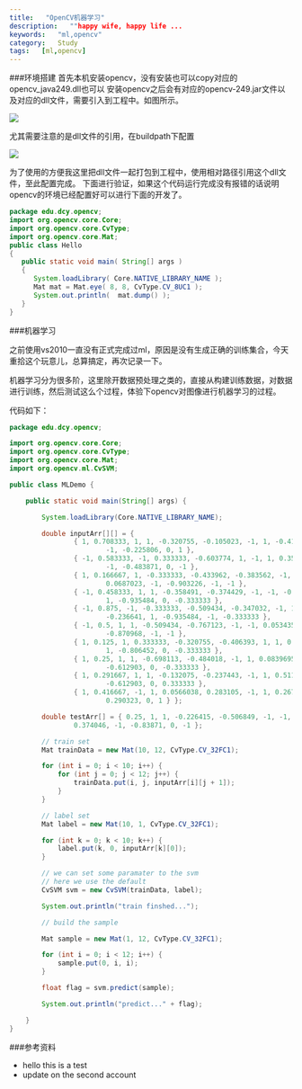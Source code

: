 ```yaml
---
title:   "OpenCV机器学习"
description:   ""happy wife, happy life ...
keywords:   "ml,opencv"
category:   Study
tags:   [ml,opencv] 
---
```




###环境搭建
首先本机安装opencv，没有安装也可以copy对应的opencv_java249.dll也可以
安装opencv之后会有对应的opencv-249.jar文件以及对应的dll文件，需要引入到工程中。如图所示。

![](http://needpp.qiniudn.com/2014/12/28/4ceb8482-8e60-11e4-a385-f23c9156bf7b.png)


尤其需要注意的是dll文件的引用，在buildpath下配置

![](http://needpp.qiniudn.com/2014/12/28/4d2c1c4a-8e60-11e4-a385-f23c9156bf7b.png)


为了使用的方便我这里把dll文件一起打包到工程中，使用相对路径引用这个dll文件，至此配置完成。
下面进行验证，如果这个代码运行完成没有报错的话说明opencv的环境已经配置好可以进行下面的开发了。

```java
package edu.dcy.opencv;
import org.opencv.core.Core;
import org.opencv.core.CvType;
import org.opencv.core.Mat;
public class Hello
{
   public static void main( String[] args )
   {
      System.loadLibrary( Core.NATIVE_LIBRARY_NAME );
      Mat mat = Mat.eye( 8, 8, CvType.CV_8UC1 );
      System.out.println(  mat.dump() );
   }
}
```

###机器学习

之前使用vs2010一直没有正式完成过ml，原因是没有生成正确的训练集合，今天重拾这个玩意儿，总算搞定，再次记录一下。

机器学习分为很多阶，这里除开数据预处理之类的，直接从构建训练数据，对数据进行训练，然后测试这么个过程，体验下opencv对图像进行机器学习的过程。

代码如下：

```java
package edu.dcy.opencv;

import org.opencv.core.Core;
import org.opencv.core.CvType;
import org.opencv.core.Mat;
import org.opencv.ml.CvSVM;

public class MLDemo {

	public static void main(String[] args) {

		System.loadLibrary(Core.NATIVE_LIBRARY_NAME);

		double inputArr[][] = {
				{ 1, 0.708333, 1, 1, -0.320755, -0.105023, -1, 1, -0.419847,
						-1, -0.225806, 0, 1 },
				{ -1, 0.583333, -1, 0.333333, -0.603774, 1, -1, 1, 0.358779,
						-1, -0.483871, 0, -1 },
				{ 1, 0.166667, 1, -0.333333, -0.433962, -0.383562, -1, -1,
						0.0687023, -1, -0.903226, -1, -1 },
				{ -1, 0.458333, 1, 1, -0.358491, -0.374429, -1, -1, -0.480916,
						1, -0.935484, 0, -0.333333 },
				{ -1, 0.875, -1, -0.333333, -0.509434, -0.347032, -1, 1,
						-0.236641, 1, -0.935484, -1, -0.333333 },
				{ -1, 0.5, 1, 1, -0.509434, -0.767123, -1, -1, 0.0534351, -1,
						-0.870968, -1, -1 },
				{ 1, 0.125, 1, 0.333333, -0.320755, -0.406393, 1, 1, 0.0839695,
						1, -0.806452, 0, -0.333333 },
				{ 1, 0.25, 1, 1, -0.698113, -0.484018, -1, 1, 0.0839695, 1,
						-0.612903, 0, -0.333333 },
				{ 1, 0.291667, 1, 1, -0.132075, -0.237443, -1, 1, 0.51145, -1,
						-0.612903, 0, 0.333333 },
				{ 1, 0.416667, -1, 1, 0.0566038, 0.283105, -1, 1, 0.267176, -1,
						0.290323, 0, 1 } };

		double testArr[] = { 0.25, 1, 1, -0.226415, -0.506849, -1, -1,
				0.374046, -1, -0.83871, 0, -1 };

		// train set
		Mat trainData = new Mat(10, 12, CvType.CV_32FC1);

		for (int i = 0; i < 10; i++) {
			for (int j = 0; j < 12; j++) {
				trainData.put(i, j, inputArr[i][j + 1]);
			}
		}

		// label set
		Mat label = new Mat(10, 1, CvType.CV_32FC1);

		for (int k = 0; k < 10; k++) {
			label.put(k, 0, inputArr[k][0]);
		}

		// we can set some paramater to the svm
		// here we use the default
		CvSVM svm = new CvSVM(trainData, label);

		System.out.println("train finshed...");

		// build the sample

		Mat sample = new Mat(1, 12, CvType.CV_32FC1);

		for (int i = 0; i < 12; i++) {
			sample.put(0, i, i);
		}

		float flag = svm.predict(sample);

		System.out.println("predict..." + flag);

	}
}
```


###参考资料
- hello this is a test 
- update on the second account

